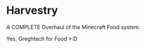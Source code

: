 Harvestry
========================================================================================================================

A COMPLETE Overhaul of the Minecraft Food system.

Yes, Greghtech for Food >:D
